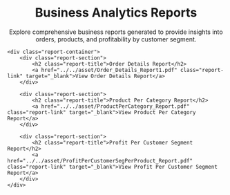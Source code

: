 <html lang="en">
<head>
    <meta charset="UTF-8">
    <meta name="viewport" content="width=device-width, initial-scale=1.0">
    <title>Business Analytics Reports</title>
    <style>
        .report-container {
            text-align: center;
            margin: 20px 0;
        }
        .report-section {
            margin-bottom: 30px;
        }
        .report-title {
            font-size: 24px;
            margin-bottom: 10px;
        }
        .report-link {
            display: block;
            margin: 10px auto;
            text-decoration: none;
            color: #2c3e50;
            font-size: 18px;
            border: 1px solid #2c3e50;
            padding: 10px;
            width: 250px;
            border-radius: 5px;
            transition: background 0.3s;
        }
        .report-link:hover {
            background: #2c3e50;
            color: #ffffff;
        }
    </style>
</head>
<body>
    <h1 style="text-align: center;">Business Analytics Reports</h1>
    <p style="text-align: center;">Explore comprehensive business reports generated to provide insights into orders, products, and profitability by customer segment.</p>

    <div class="report-container">
        <div class="report-section">
            <h2 class="report-title">Order Details Report</h2>
            <a href="../../asset/Order_Details_Report1.pdf" class="report-link" target="_blank">View Order Details Report</a>
        </div>

        <div class="report-section">
            <h2 class="report-title">Product Per Category Report</h2>
            <a href="../../asset/ProductPerCategory_Report.pdf" class="report-link" target="_blank">View Product Per Category Report</a>
        </div>

        <div class="report-section">
            <h2 class="report-title">Profit Per Customer Segment Report</h2>
            <a href="../../asset/ProfitPerCustomerSegPerProduct_Report.pdf" class="report-link" target="_blank">View Profit Per Customer Segment Report</a>
        </div>
    </div>
</body>
</html>

